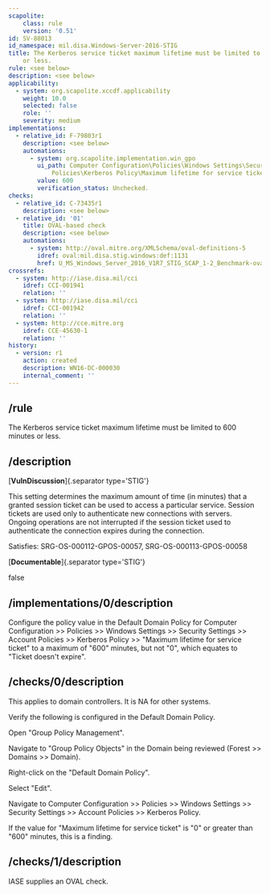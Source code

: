 ```yaml
---
scapolite:
    class: rule
    version: '0.51'
id: SV-88013
id_namespace: mil.disa.Windows-Server-2016-STIG
title: The Kerberos service ticket maximum lifetime must be limited to 600 minutes
    or less.
rule: <see below>
description: <see below>
applicability:
  - system: org.scapolite.xccdf.applicability
    weight: 10.0
    selected: false
    role: ''
    severity: medium
implementations:
  - relative_id: F-79803r1
    description: <see below>
    automations:
      - system: org.scapolite.implementation.win_gpo
        ui_path: Computer Configuration\Policies\Windows Settings\Security Settings\Account
            Policies\Kerberos Policy\Maximum lifetime for service ticket
        value: 600
        verification_status: Unchecked.
checks:
  - relative_id: C-73435r1
    description: <see below>
  - relative_id: '01'
    title: OVAL-based check
    description: <see below>
    automations:
      - system: http://oval.mitre.org/XMLSchema/oval-definitions-5
        idref: oval:mil.disa.stig.windows:def:1131
        href: U_MS_Windows_Server_2016_V1R7_STIG_SCAP_1-2_Benchmark-oval.xml
crossrefs:
  - system: http://iase.disa.mil/cci
    idref: CCI-001941
    relation: ''
  - system: http://iase.disa.mil/cci
    idref: CCI-001942
    relation: ''
  - system: http://cce.mitre.org
    idref: CCE-45630-1
    relation: ''
history:
  - version: r1
    action: created
    description: WN16-DC-000030
    internal_comment: ''
---
```



## /rule

The Kerberos service ticket maximum lifetime must be limited to 600 minutes or less.

## /description

[**VulnDiscussion**]{.separator type='STIG'}

This setting determines the maximum amount of time (in minutes) that a granted session ticket can be used to access a particular service. Session tickets are used only to authenticate new connections with servers. Ongoing operations are not interrupted if the session ticket used to authenticate the connection expires during the connection.

Satisfies: SRG-OS-000112-GPOS-00057, SRG-OS-000113-GPOS-00058

[**Documentable**]{.separator type='STIG'}

false

## /implementations/0/description

Configure the policy value in the Default Domain Policy for Computer Configuration >> Policies >> Windows Settings >> Security Settings >> Account Policies >> Kerberos Policy >> "Maximum lifetime for service ticket" to a maximum of "600" minutes, but not "0", which equates to "Ticket doesn't expire".

## /checks/0/description

This applies to domain controllers. It is NA for other systems.

Verify the following is configured in the Default Domain Policy.

Open "Group Policy Management".

Navigate to "Group Policy Objects" in the Domain being reviewed (Forest >> Domains >> Domain).

Right-click on the "Default Domain Policy".

Select "Edit".

Navigate to Computer Configuration >> Policies >> Windows Settings >> Security Settings >> Account Policies >> Kerberos Policy.

If the value for "Maximum lifetime for service ticket" is "0" or greater than "600" minutes, this is a finding.

## /checks/1/description

IASE supplies an OVAL check.
